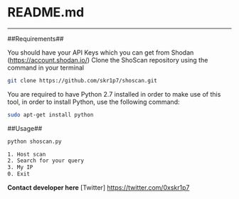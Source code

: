 # README.md
---------------------
##Requirements##

You should have your API Keys which you can get from Shodan (https://account.shodan.io/) 
Clone the ShoScan repository using the command in your terminal

```bash
git clone https://github.com/skr1p7/shoscan.git
```

You are required to have Python 2.7 installed in order to make use of this tool, in order to install Python, use the following command:

```bash
sudo apt-get install python 
```

##Usage##

```bash
python shoscan.py

1. Host scan
2. Search for your query
3. My IP
0. Exit
```

**Contact developer here**
[Twitter] https://twitter.com/0xskr1p7